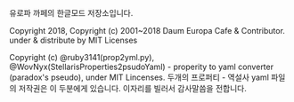 유로파 까페의 한글모드 저장소입니다.

Copyright 2018, Copyright (c) 2001~2018 Daum Europa Cafe & Contributor. under & distribute by MIT Licenses

Copyright (c) @ruby3141(prop2yml.py), @WovNyx(StellarisProperties2psudoYaml) - properity to yaml converter (paradox's pseudo), under MIT Lincenses. 두개의 프로퍼티 - 역설사 yaml 파일의 저작권은 이 두분에게 있습니다. 이자리를 빌러서 감사말씀을 전합니다.